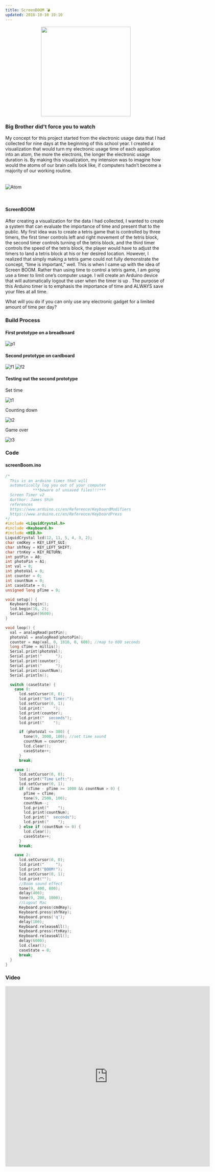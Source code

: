 ```yaml
---
title: ScreenBOOM 💣
updated: 2016-10-10 10:10
---
```


<p align="center">
<img src="https://github.com/jameshih/jameshih.github.io/blob/master/assets/sboom/eagle.png?raw=true" width="280">
</p>

### Big Brother did't force you to watch

My concept for this project started from the electronic usage data that I had collected for nine days at the beginning of this school year. I created a visualization that would turn my electronic usage time of each application into an atom, the more the electrons, the longer the electronic usage duration is. By making this visualization, my intension was to imagine how would the atoms of our brain cells look like, if computers hadn’t become a majority of our working routine.
<br><br><br>
![Atom](https://github.com/jameshih/jameshih.github.io/blob/master/assets/sboom/2.gif?raw=true)
<br><br><br>

#### ScreenBOOM

After creating a visualization for the data I had collected, I wanted to create a system that can evaluate the importance of time and present that to the public. My first idea was to create a tetris game that is controlled by three timers, the first timer controls left and right movement of the tetris block, the second timer controls turning of the tetris block, and the third timer controls the speed of the tetris block, the player would have to adjust the timers to land a tetris block at his or her desired location. However, I realized that simply making a tetris game could not fully demonstrate the concept, “time is important,” well. This is when I came up with the idea of Screen BOOM. Rather than using time to control a tetris game, I am going use a timer to limit one’s computer usage. I will create an Arduino device that will automatically logout the user when the timer is up . The purpose of this Arduino timer is to emphasis the importance of time and ALWAYS save your files at all time.

What will you do if you can only use any electronic gadget for a limited amount of time per day?

### Build Process

#### First prototype on a breadboard

![p1](https://github.com/jameshih/jameshih.github.io/blob/master/assets/sboom/p1.jpg?raw=true)

#### Second prototype on cardboard

![f1](https://github.com/jameshih/jameshih.github.io/blob/master/assets/sboom/f1.jpg?raw=true)
![f2](https://github.com/jameshih/jameshih.github.io/blob/master/assets/sboom/f2.jpg?raw=true)

#### Testing out the second prototype

Set time

![t1](https://github.com/jameshih/jameshih.github.io/blob/master/assets/sboom/t1.jpg?raw=true)

Counting down

![t2](https://github.com/jameshih/jameshih.github.io/blob/master/assets/sboom/t2.jpg?raw=true)

Game over

![t3](https://github.com/jameshih/jameshih.github.io/blob/master/assets/sboom/t3.jpg?raw=true)

### Code

#### screenBoom.ino

```cpp
/*
  This is an arduino timer that will
  automatically log you out of your computer
            ***beware of unsaved files!!!***
  Screen Timer v2
  Aurthor: James Shih
  references
  https://www.arduino.cc/en/Reference/KeyboardModifiers
  https://www.arduino.cc/en/Reference/KeyboardPress
*/
#include <LiquidCrystal.h>
#include <Keyboard.h>
#include <HID.h>
LiquidCrystal lcd(12, 11, 5, 4, 3, 2);
char cmdKey = KEY_LEFT_GUI;
char shfKey = KEY_LEFT_SHIFT;
char rtnKey = KEY_RETURN;
int potPin = A0;
int photoPin = A1;
int val = 0;
int photoVal = 0;
int counter = 0;
int countNum = 0;
int caseState = 0;
unsigned long pTime = 0;

void setup() {
  Keyboard.begin();
  lcd.begin(16, 2);
  Serial.begin(9600);
}

void loop() {
  val = analogRead(potPin);
  photoVal = analogRead(photoPin);
  counter = map(val, 0, 1016, 0, 600); //map to 600 seconds
  long cTime = millis();
  Serial.print(photoVal);
  Serial.print("      ");
  Serial.print(counter);
  Serial.print("      ");
  Serial.print(countNum);
  Serial.println();

  switch (caseState) {
    case 0:
      lcd.setCursor(0, 0);
      lcd.print("Set Timer:");
      lcd.setCursor(0, 1);
      lcd.print("    ");
      lcd.print(counter);
      lcd.print("  seconds");
      lcd.print("    ");

      if (photoVal <= 300) {
        tone(9, 3000, 100); //set time sound
        countNum = counter;
        lcd.clear();
        caseState++;
      }
      break;

    case 1:
      lcd.setCursor(0, 0);
      lcd.print("Time Left:");
      lcd.setCursor(0, 1);
      if (cTime - pTime >= 1000 && countNum > 0) {
        pTime = cTime;
        tone(9, 2500, 100);
        countNum--;
        lcd.print("    ");
        lcd.print(countNum);
        lcd.print("  seconds");
        lcd.print("    ");
      } else if (countNum <= 0) {
        lcd.clear();
        caseState++;
      }
      break;

    case 2:
      lcd.setCursor(0, 0);
      lcd.print("     ");
      lcd.print("BOOM!");
      lcd.setCursor(0, 1);
      lcd.print("");
      //Boom sound effect
      tone(9, 400, 800);
      delay(400);
      tone(9, 200, 1000);
      //Logout Mac
      Keyboard.press(cmdKey);
      Keyboard.press(shfKey);
      Keyboard.press('q');
      delay(100);
      Keyboard.releaseAll();
      Keyboard.press(rtnKey);
      Keyboard.releaseAll();
      delay(6000);
      lcd.clear();
      caseState = 0;
      break;
  }
}
```

### Video

<iframe src="https://www.youtube.com/embed/pI1DQHCBCME" width="640" height="564" frameborder="0" allow="autoplay; fullscreen" allowfullscreen></iframe>
